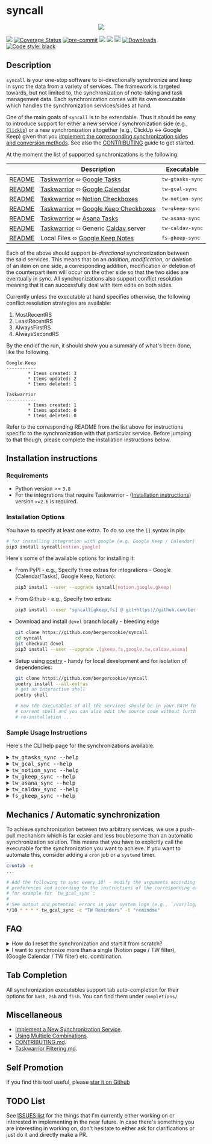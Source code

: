 # syncall

<p align="center">
  <img src="https://raw.githubusercontent.com/bergercookie/syncall/master/misc/meme.png"/>
</p>

<a href="https://github.com/bergercookie/syncall/actions" alt="master">
<img src="https://github.com/bergercookie/syncall/actions/workflows/ci.yml/badge.svg?branch=master" /></a>
<a href='https://coveralls.io/github/bergercookie/syncall?branch=master'>
<img src='https://coveralls.io/repos/github/bergercookie/syncall/badge.svg?branch=master' alt='Coverage Status' /></a>
<a href="https://github.com/pre-commit/pre-commit">
<img src="https://img.shields.io/badge/pre--commit-enabled-brightgreen?logo=pre-commit&logoColor=white" alt="pre-commit"></a>
<a href="https://github.com/bergercookie/syncall/blob/master/LICENSE" alt="LICENSE">
<img src="https://img.shields.io/github/license/bergercookie/syncall.svg" /></a>
<a href="https://pypi.org/project/syncall" alt="PyPI">
<img src="https://img.shields.io/pypi/pyversions/syncall.svg" /></a>
<a href="https://badge.fury.io/py/syncall">
<img src="https://badge.fury.io/py/syncall.svg" alt="PyPI version" height="18"></a>
<a href="https://pepy.tech/project/syncall">
<img alt="Downloads" src="https://pepy.tech/badge/syncall"></a>
<a href="https://github.com/psf/black">
<img alt="Code style: black" src="https://img.shields.io/badge/code%20style-black-000000.svg"></a>

## Description

`syncall` is your one-stop software to bi-directionally synchronize and keep in
sync the data from a variety of services. The framework is targeted towards, but
not limited to, the synchronization of note-taking and task management data.
Each synchronization comes with its own executable which handles the
synchronization services/sides at hand.

One of the main goals of `syncall` is to be extendable. Thus it should be easy
to introduce support for either a new service / synchronization side (e.g.,
[`ClickUp`](https://clickup.com/)) or a new synchronization altogether (e.g.,
ClickUp <-> Google Keep) given that you [implement the corresponding
synchronization sides and conversion
methods](docs/implement-a-new-synchronization.md). See also the
[CONTRIBUTING](CONTRIBUTING.md) guide to get started.

At the moment the list of supported synchronizations is the following:

<table style="undefined;table-layout: fixed; width: 823px">
<thead>
  <tr>
    <th></th>
    <th>Description</th>
    <th>Executable</th>
  </tr>
</thead>
<tbody>
  <tr>
    <td><a href="https://github.com/bergercookie/syncall/blob/master/docs/readme-tw-gtasks.md">README</a></td>
    <td> <a href="https://taskwarrior.org/">Taskwarrior</a> ⬄ <a href="https://support.google.com/tasks/answer/7675772">Google Tasks</a></td>
    <td><tt>tw-gtasks-sync</tt></td>
  </tr>
  <tr>
    <td><a href="https://github.com/bergercookie/syncall/blob/master/docs/readme-tw-gcal.md">README</a></td>
    <td> <a href="https://taskwarrior.org/">Taskwarrior</a> ⬄ <a href="https://calendar.google.com/">Google Calendar</a></td>
    <td><tt>tw-gcal-sync</tt></td>
  </tr>
  <tr>
    <td><a href="https://github.com/bergercookie/syncall/blob/master/docs/readme-tw-notion.md">README</a></td>
    <td> <a href="https://taskwarrior.org/">Taskwarrior</a> ⬄ <a href="https://notion.so">Notion Checkboxes</a></td>
    <td><tt>tw-notion-sync</tt></td>
  </tr>
  <tr>
    <td><a href="https://github.com/bergercookie/syncall/blob/master/docs/readme-tw-gkeep.md">README</a></td>
    <td> <a href="https://taskwarrior.org/">Taskwarrior</a> ⬄ <a href="https://www.google.com/keep/">Google Keep Checkboxes</a></td>
    <td><tt>tw-gkeep-sync</tt></td>
  </tr>
  <tr>
    <td><a href="https://github.com/bergercookie/syncall/blob/master/docs/readme-tw-asana.md">README</a></td>
    <td> <a href="https://taskwarrior.org/">Taskwarrior</a> ⬄ <a href="https://www.asana.com">Asana Tasks</a></td>
    <td><tt>tw-asana-sync</tt></td>
  </tr>
  <tr>
    <td><a href="https://github.com/bergercookie/syncall/blob/master/docs/readme-tw-caldav.md">README</a></td>
    <td> <a href="https://taskwarrior.org/">Taskwarrior</a> ⬄ Generic <a href="https://en.wikipedia.org/wiki/CalDAV">Caldav </a> server</td>
    <td><tt>tw-caldav-sync</tt></td>
  </tr>
  <tr>
    <td><a href="https://github.com/bergercookie/syncall/blob/master/docs/readme-fs-gkeep.md">README</a></td>
    <td>  Local Files ⬄  <a href="https://www.google.com/keep/">Google Keep Notes</a></td>
    <td><tt>fs-gkeep-sync</tt></td>
  </tr>
</tbody>
</table>

Each of the above should support _bi-directional_ synchronization between the
said services. This means that on an _addition_, _modification_, or _deletion_
of an item on one side, a corresponding addition, modification or deletion of
the counterpart item will occur on the other side so that the two sides are
eventually in sync. All synchronizations also support conflict resolution
meaning that it can successfully deal with item edits on both sides.

Currently unless the executable at hand specifies otherwise, the following
conflict resolution strategies are available:

<!-- START sniff-and-replace tw_gcal_sync --list-resolution-strategies START -->
<!-- OVERRIDES --no-collapsible --no-markdown OVERRIDES -->

1. MostRecentRS
2. LeastRecentRS
3. AlwaysFirstRS
4. AlwaysSecondRS

<!-- END sniff-and-replace -->

By the end of the run, it should show you a summary of what's been done, like
the following.

```
Google Keep
-----------
        * Items created: 3
        * Items updated: 2
        * Items deleted: 1

Taskwarrior
-----------
        * Items created: 1
        * Items updated: 0
        * Items deleted: 0
```

Refer to the corresponding README from the list above for instructions specific
to the synchronization with that particular service. Before jumping to that
though, please complete the installation instructions below.

## Installation instructions

### Requirements

- Python version >= `3.8`
- For the integrations that require Taskwarrior - ([Installation
  instructions](https://taskwarrior.org/download/)) version `>=2.6` is required.

### Installation Options

You have to specify at least one extra. To do so use the `[]` syntax in pip:

```sh
# for installing integration with google (e.g. Google Keep / Calendar) and Notion
pip3 install syncall[notion,google]
```

Here's some of the available options for installing it:

- From PyPI - e.g., Specify three extras for integrations - Google (Calendar/Tasks), Google Keep, Notion):

  ```sh
  pip3 install --user --upgrade syncall[notion,google,gkeep]
  ```

- From Github - e.g., Specify two extras:

  ```sh
  pip3 install --user "syncall[gkeep,fs] @ git+https://github.com/bergercookie/syncall"
  ```

- Download and install `devel` branch locally - bleeding edge

  ```sh
  git clone https://github.com/bergercookie/syncall
  cd syncall
  git checkout devel
  pip3 install --user --upgrade .[gkeep,fs,google,tw,caldav,asana]
  ```

- Setup using [poetry](https://python-poetry.org/) - handy for local
  development and for isolation of dependencies:

  ```sh
  git clone https://github.com/bergercookie/syncall
  poetry install --all-extras
  # get an interactive shell
  poetry shell

  # now the executables of all the services should be in your PATH for the
  # current shell and you can also edit the source code without further
  # re-installation ...
  ```

### Sample Usage Instructions

Here's the CLI help page for the synchronizations available.

<!-- START sniff-and-replace tw_gtasks_sync --help START -->

<details>
 <summary><tt>tw_gtasks_sync --help</tt></summary>

```
Usage: tw_gtasks_sync [OPTIONS]

  Synchronize lists from your Google Tasks with filters from Taskwarrior.

  The list of TW tasks is determined by a combination of TW tags and a TW
  project while the list in GTasks should be provided by their name. if it
  doesn't exist it will be crated

Options:
  -l, --gtasks-list TEXT          Name of the Google Tasks list to synchronize
                                  (will be created if not there)
  --google-secret FILE            Override the client secret used for the
                                  communication with the Google APIs
  --oauth-port INTEGER            Port to use for OAuth Authentication with
                                  Google Applications
  -t, --taskwarrior-tags TEXT     Taskwarrior tags to synchronize
  -p, --tw-project TEXT           Taskwarrior project to synchronize
  --list-combinations             List the available named TW<->Google Tasks
                                  combinations
  --list-resolution-strategies    List all the available resolution strategies
                                  and exit
  -r, --resolution-strategy [MostRecentRS|LeastRecentRS|AlwaysFirstRS|AlwaysSecondRS]
                                  Resolution strategy to use during conflicts
  -b, --combination TEXT          Name of an already saved TW<->Google Tasks
                                  combination
  -s, --save-as TEXT              Save the given TW<->Google Tasks filters
                                  combination using a specified custom name.
  --prefer-scheduled-date         Prefer using the "scheduled" date field
                                  instead of the "due" date if the former is
                                  available
  -v, --verbose
  --version                       Show the version and exit.
  --help                          Show this message and exit.
```

</details>

<!-- END sniff-and-replace -->
<!-- START sniff-and-replace tw_gcal_sync --help START -->

<details>
 <summary><tt>tw_gcal_sync --help</tt></summary>

```
Usage: tw_gcal_sync [OPTIONS]

  Synchronize calendars from your Google Calendar with filters from
  Taskwarrior.

  The list of TW tasks is determined by a combination of TW tags and a TW
  project while the calendar in GCal should be provided by their name. if it
  doesn't exist it will be crated

Options:
  -c, --gcal-calendar TEXT        Name of the Google Calendar to synchronize
                                  (will be created if not there)
  --google-secret FILE            Override the client secret used for the
                                  communication with the Google APIs
  --oauth-port INTEGER            Port to use for OAuth Authentication with
                                  Google Applications
  -t, --taskwarrior-tags TEXT     Taskwarrior tags to synchronize
  -p, --tw-project TEXT           Taskwarrior project to synchronize
  --list-combinations             List the available named TW<->Google
                                  Calendar combinations
  --list-resolution-strategies    List all the available resolution strategies
                                  and exit
  -r, --resolution-strategy [MostRecentRS|LeastRecentRS|AlwaysFirstRS|AlwaysSecondRS]
                                  Resolution strategy to use during conflicts
  -b, --combination TEXT          Name of an already saved TW<->Google
                                  Calendar combination
  -s, --save-as TEXT              Save the given TW<->Google Calendar filters
                                  combination using a specified custom name.
  --prefer-scheduled-date         Prefer using the "scheduled" date field
                                  instead of the "due" date if the former is
                                  available
  --default-event-duration-mins INTEGER
                                  The default duration of an event that is to
                                  be created on Google Calendar [in minutes]
  -v, --verbose
  --version                       Show the version and exit.
  --help                          Show this message and exit.

```

</details>

<!-- END sniff-and-replace -->
<!-- START sniff-and-replace tw_notion_sync --help START -->

<details>
 <summary><tt>tw_notion_sync --help</tt></summary>

```
Usage: tw_notion_sync [OPTIONS]

  Synchronise filters of TW tasks with the to_do items of Notion pages

  The list of TW tasks is determined by a combination of TW tags and TW
  project while the notion pages should be provided by their URLs.

Options:
  -n, --notion-page TEXT          Page ID of the Notion page to synchronize
  --token, --token-pass-path TEXT
                                  Path in the UNIX password manager to fetch
  -t, --taskwarrior-tags TEXT     Taskwarrior tags to synchronize
  -p, --tw-project TEXT           Taskwarrior project to synchronize
  -r, --resolution-strategy [MostRecentRS|LeastRecentRS|AlwaysFirstRS|AlwaysSecondRS]
                                  Resolution strategy to use during conflicts
  -b, --combination TEXT          Name of an already saved TW<->Notion
                                  combination
  --list-combinations             List the available named TW<->Notion
                                  combinations
  -s, --save-as TEXT              Save the given TW<->Notion filters
                                  combination using a specified custom name.
  -v, --verbose
  --version                       Show the version and exit.
  --help                          Show this message and exit.

```

</details>

<!-- END sniff-and-replace -->
<!-- START sniff-and-replace tw_gkeep_sync --help START -->

<details>
 <summary><tt>tw_gkeep_sync --help</tt></summary>

```
Usage: tw_gkeep_sync [OPTIONS]

  Synchronize Notes from your Google Keep with filters from Taskwarrior.

  The list of TW tasks is determined by a combination of TW tags and a TW
  project while the note in GKeep should be specified using their full name.
  if it doesn't exist it will be created.

  This service will create TaskWarrior tasks with the specified filter for
  each one of the checkboxed items in the specified Google Keep note and will
  create Google Keep items for each one of the tasks in the Taskwarrior
  filter. You have to first "Show checkboxes" in the Google Keep Note in order
  to use it with this service.

Options:
  -k, --gkeep-note TEXT           Full title of the Google Keep Note to
                                  synchronize - Make sure you enable the
                                  checkboxes
  --user, --user-pass-path TEXT   Path in the UNIX password manager to fetch
                                  the Google username from
  --passwd, --passwd-pass-path TEXT
                                  Path in the UNIX password manager to fetch
                                  the Google password from
  --token, --token-pass-path TEXT
                                  Path in the UNIX password manager to fetch
                                  the google keep token from
  -t, --taskwarrior-tags TEXT     Taskwarrior tags to synchronize
  -p, --tw-project TEXT           Taskwarrior project to synchronize
  --list-combinations             List the available named TW<->Google Keep
                                  combinations
  -r, --resolution-strategy [MostRecentRS|LeastRecentRS|AlwaysFirstRS|AlwaysSecondRS]
                                  Resolution strategy to use during conflicts
  -b, --combination TEXT          Name of an already saved TW<->Google Keep
                                  combination
  -s, --save-as TEXT              Save the given TW<->Google Keep filters
                                  combination using a specified custom name.
  -v, --verbose
  --version                       Show the version and exit.
  --help                          Show this message and exit.

```

</details>

<!-- END sniff-and-replace -->
<!-- START sniff-and-replace tw_asana_sync --help START -->

<details>
 <summary><tt>tw_asana_sync --help</tt></summary>

```
Usage: tw_asana_sync [OPTIONS]

Options:
  --token, --token-pass-path TEXT
                                  Path in the UNIX password manager to fetch
  -w, --asana-workspace-gid TEXT  Asana workspace GID used to filter tasks
  -W, --asana-workspace-name TEXT
                                  Asana workspace name used to filter tasks
  --list-asana-workspaces         List the available Asana workspaces
  -t, --taskwarrior-tags TEXT     Taskwarrior tags to synchronize
  -p, --tw-project TEXT           Taskwarrior project to synchronize
  -r, --resolution-strategy [MostRecentRS|LeastRecentRS|AlwaysFirstRS|AlwaysSecondRS]
                                  Resolution strategy to use during conflicts
  -b, --combination TEXT          Name of an already saved TW<->Asana
                                  combination
  --list-combinations             List the available named TW<->Asana
                                  combinations
  -s, --save-as TEXT              Save the given TW<->Asana filters
                                  combination using a specified custom name.
  -v, --verbose
  --version                       Show the version and exit.
  --help                          Show this message and exit.

```

</details>

<!-- END sniff-and-replace -->
<!-- START sniff-and-replace tw_caldav_sync --help START -->

<details>
 <summary><tt>tw_caldav_sync --help</tt></summary>

```
Usage: tw_caldav_sync [OPTIONS]

  Synchronize lists of tasks from your caldav Calendar with filters from
  Taskwarrior.

  The list of TW tasks is determined by a combination of TW tags and a TW
  project. Use `--all` to synchronize all tasks.

  The calendar in Caldav should be provided by their name. If it doesn't exist
  it will be created.

Options:
  --caldav-calendar TEXT          Name of the caldav Calendar to sync (will be
                                  created if not there)
  --caldav-url TEXT               URL where the caldav calendar is hosted at
                                  (including /dav if applicable)
  --caldav-user TEXT              The caldav username for the given caldav
                                  instance
  --caldav-passwd, --caldav-passwd-pass-path TEXT
                                  Path in the UNIX password manager to fetch
                                  the caldav password from
  --caldav-passwd-cmd CMD
                                  A command (which is run in a shell) that
                                  outputs the caldav password on stdout
  --all, --taskwarrior-all-tasks  Sync all taskwarrior tasks [potentially very
                                  slow]
  -t, --taskwarrior-tags TEXT     Taskwarrior tags to synchronize
  -p, --tw-project TEXT           Taskwarrior project to synchronize
  --30-days, --only-modified-last-30-days
                                  Only synchronize Taskwarrior tasks that have
                                  been modified in the last 30 days
  --list-combinations             List the available named TW<->Caldav
                                  combinations
  -r, --resolution-strategy [MostRecentRS|LeastRecentRS|AlwaysFirstRS|AlwaysSecondRS]
                                  Resolution strategy to use during conflicts
  -b, --combination TEXT          Name of an already saved TW<->Caldav
                                  combination
  -s, --save-as TEXT              Save the given TW<->Caldav filters
                                  combination using a specified custom name.
  -v, --verbose
  --version                       Show the version and exit.
  --help                          Show this message and exit.
```

</details>

<!-- END sniff-and-replace -->
<!-- START sniff-and-replace fs_gkeep_sync --help START -->

<details>
 <summary><tt>fs_gkeep_sync --help</tt></summary>

```
Usage: fs_gkeep_sync [OPTIONS]

  Synchronize Notes from your Google Keep with text files in a directory on
  your filesystem.

  You can only synchronize a subset of your Google Keep notes based on a set
  of provided labels and you can specify where to create the files by
  specifying the path to a local directory. If you don't specify Google Keep
  Labels it will synchronize all your Google Keep notes.

  For each Google Keep Note, fs_gkeep_sync will create a corresponding file
  under the specified root directory with a matching name. Any addition,
  deletion and modification of the files on the filesystem will result in the
  corresponding addition, deletion and modification of the corresponding
  Google Keep item. The same holds the other way around.

Options:
  -k, --gkeep-labels TEXT         Google Keep labels whose notes to
                                  synchronize
  -i, --gkeep-ignore-labels TEXT  Google Keep labels whose notes will be
                                  explicitly ignored
  --user, --user-pass-path TEXT   Path in the UNIX password manager to fetch
                                  the Google username from
  --passwd, --passwd-pass-path TEXT
                                  Path in the UNIX password manager to fetch
                                  the Google password from
  --token, --token-pass-path TEXT
                                  Path in the UNIX password manager to fetch
                                  the google keep token from
  --ext, --filename-extension TEXT
                                  Use this extension for locally created files
  --fs, --fs-root TEXT            Directory to consider as root for
                                  synchronization operations
  --list-combinations             List the available named Filesystem<->Google
                                  Keep combinations
  -r, --resolution-strategy [MostRecentRS|LeastRecentRS|AlwaysFirstRS|AlwaysSecondRS]
                                  Resolution strategy to use during conflicts
  -b, --combination TEXT          Name of an already saved Filesystem<->Google
                                  Keep combination
  -s, --save-as TEXT              Save the given Filesystem<->Google Keep
                                  filters combination using a specified custom
                                  name.
  -v, --verbose
  --version                       Show the version and exit.
  --help                          Show this message and exit.

```

</details>

<!-- END sniff-and-replace -->

## Mechanics / Automatic synchronization

To achieve synchronization between two arbitrary services, we use a push-pull
mechanism which is far easier and less troublesome than an automatic
synchronization solution. This means that you have to explicitly call the
executable for the synchronization you want to achieve. If you want to automate
this, consider adding a `cron` job or a `systemd` timer.

```sh
crontab -e
...

# Add the following to sync every 10' - modify the arguments according to your
# preferences and according to the instructions of the corresponding executable
# for example for `tw_gcal_sync`:
#
# See output and potential errors in your system logs (e.g., `/var/log/syslog`)
*/10 * * * * tw_gcal_sync -c "TW Reminders" -t "remindme"
```

## FAQ

<details>
  <summary>How do I reset the synchronization and start it from scratch?</summary>

1. Remove the combination file that corresponds to your synchronization. For
   example, if you're executing synchronization of `Google Keep` with
   `Taskwarrior`, like the following, your combination name is
   `testnote__None__test_tag`.

   ```sh
   tw_gkeep_sync -t test_tag -k "testnote"
   ```

   The executable also mentions the combination name at the end of the run.

   ```
   ...
   14:00:03.41 | INFO      | Flushing data to remote Google Keep...
   14:00:04.32 | SUCCESS   | Sync completed successfully. You can now use the -b/--combination option to refer to this particular combination

     tw_gkeep_sync --combination testnote__None__test_tag
   ```

   For this combination, on Linux, remove
   `~/.config/syncall/testnote__None__test_tag.yaml`.

1. Remove the section for your combination in the `<sideA_sideB_configs.yaml>`
   configuration file under the `~/.config/syncall/` directory.

   This section will have the same name as the combination file deleted in the
   earlier step and will look like this:

   ```yaml
   ---
   testnote__None__test_tag:
     gkeep_note: testnote
     tw_project: null
     tw_tags: !!python/tuple
       - test_tag
   ```

1. Remove the items of one of the sides. Keep e.g. the items from the Google Keep
   note and delete the tasks of the tag/project you are using for
   synchronization.
1. Rerun synchronization from scratch to populate the one side with the items of
   the other side.

</details>

<details>
  <summary>I want to synchronize more than a single (Notion page / TW filter),  (Google Calendar / TW filter) etc. combination.</summary>

See <a
href="https://github.com/bergercookie/syncall/blob/master/docs/combinations.md">combinations.md</a>.

</details>

## Tab Completion

All synchronization executables support tab auto-completion for their options
for `bash`, `zsh` and `fish`. You can find them under `completions/`

## Miscellaneous

- <a href="https://github.com/bergercookie/syncall/blob/master/docs/implement-a-new-synchronization.md">Implement a New Synchronization Service</a>.
- <a href="https://github.com/bergercookie/syncall/blob/master/docs/combinations.md">Using Multiple Combinations</a>.
- <a href="https://github.com/bergercookie/syncall/blob/master/CONTRIBUTING.md">CONTRIBUTING.md</a>.
- <a href="https://github.com/bergercookie/syncall/blob/master/docs/tw-filtering.md">Taskwarrior Filtering.md</a>.

## Self Promotion

If you find this tool useful, please [star it on
Github](https://github.com/bergercookie/syncall)

## TODO List

See [ISSUES list](https://github.com/bergercookie/syncall/issues) for
the things that I'm currently either working on or interested in implementing in
the near future. In case there's something you are interesting in working on,
don't hesitate to either ask for clarifications or just do it and directly make
a PR.
